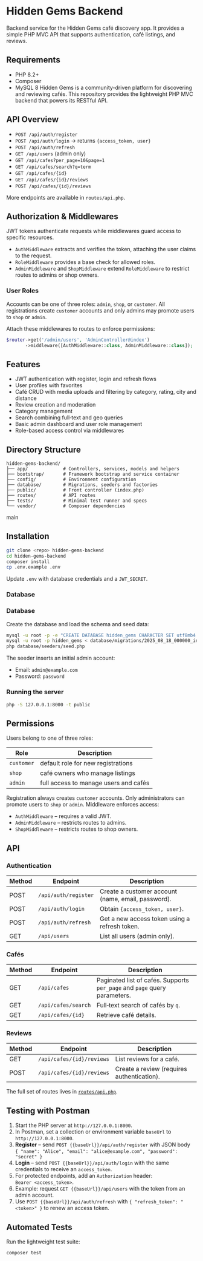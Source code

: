 # Hidden Gems Backend
Backend service for the Hidden Gems café discovery app. It provides a simple PHP MVC API that supports authentication, café listings, and reviews.
## Requirements
- PHP 8.2+
- Composer
- MySQL 8
Hidden Gems is a community-driven platform for discovering and reviewing cafés.
This repository provides the lightweight PHP MVC backend that powers its RESTful API.
## API Overview
- `POST /api/auth/register`
- `POST /api/auth/login` → returns `{access_token, user}`
- `POST /api/auth/refresh`
- `GET /api/users` (admin only)
- `GET /api/cafes?per_page=10&page=1`
- `GET /api/cafes/search?q=term`
- `GET /api/cafes/{id}`
- `GET /api/cafes/{id}/reviews`
- `POST /api/cafes/{id}/reviews`

More endpoints are available in `routes/api.php`.

## Authorization & Middlewares

JWT tokens authenticate requests while middlewares guard access to specific resources.

- `AuthMiddleware` extracts and verifies the token, attaching the user claims to the request.
- `RoleMiddleware` provides a base check for allowed roles.
- `AdminMiddleware` and `ShopMiddleware` extend `RoleMiddleware` to restrict routes to admins or shop owners.

### User Roles

Accounts can be one of three roles: `admin`, `shop`, or `customer`.
All registrations create `customer` accounts and only admins may promote users to `shop` or `admin`.

Attach these middlewares to routes to enforce permissions:

```php
$router->get('/admin/users', 'AdminController@index')
       ->middleware([AuthMiddleware::class, AdminMiddleware::class]);
```


## Features
- JWT authentication with register, login and refresh flows
- User profiles with favorites
- Café CRUD with media uploads and filtering by category, rating, city and distance
- Review creation and moderation
- Category management
- Search combining full‑text and geo queries
- Basic admin dashboard and user role management
- Role-based access control via middlewares

## Directory Structure
```
hidden-gems-backend/
├── app/             # Controllers, services, models and helpers
├── bootstrap/       # Framework bootstrap and service container
├── config/          # Environment configuration
├── database/        # Migrations, seeders and factories
├── public/          # Front controller (index.php)
├── routes/          # API routes
├── tests/           # Minimal test runner and specs
└── vendor/          # Composer dependencies
```
main


## Installation

```bash
git clone <repo> hidden-gems-backend
cd hidden-gems-backend
composer install
cp .env.example .env
```

Update `.env` with database credentials and a `JWT_SECRET`.

### Database



### Database


Create the database and load the schema and seed data:

```bash
mysql -u root -p -e "CREATE DATABASE hidden_gems CHARACTER SET utf8mb4 COLLATE utf8mb4_unicode_ci;"
mysql -u root -p hidden_gems < database/migrations/2025_08_18_000000_init.sql
php database/seeders/seed.php
```

The seeder inserts an initial admin account:

- Email: `admin@example.com`
- Password: `password`

### Running the server

```bash
php -S 127.0.0.1:8000 -t public
```

## Permissions

Users belong to one of three roles:

| Role     | Description |
|----------|-------------|
| `customer` | default role for new registrations |
| `shop` | café owners who manage listings |
| `admin` | full access to manage users and cafés |

Registration always creates `customer` accounts. Only administrators can promote users to `shop` or `admin`. Middleware enforces access:

- `AuthMiddleware` – requires a valid JWT.
- `AdminMiddleware` – restricts routes to admins.
- `ShopMiddleware` – restricts routes to shop owners.

## API

### Authentication
| Method | Endpoint | Description |
|--------|----------|-------------|
| POST | `/api/auth/register` | Create a customer account (name, email, password). |
| POST | `/api/auth/login` | Obtain `{access_token, user}`. |
| POST | `/api/auth/refresh` | Get a new access token using a refresh token. |
| GET | `/api/users` | List all users (admin only). |

### Cafés
| Method | Endpoint | Description |
|--------|----------|-------------|
| GET | `/api/cafes` | Paginated list of cafés. Supports `per_page` and `page` query parameters. |
| GET | `/api/cafes/search` | Full‑text search of cafés by `q`. |
| GET | `/api/cafes/{id}` | Retrieve café details. |

### Reviews
| Method | Endpoint | Description |
|--------|----------|-------------|
| GET | `/api/cafes/{id}/reviews` | List reviews for a café. |
| POST | `/api/cafes/{id}/reviews` | Create a review (requires authentication). |

The full set of routes lives in [`routes/api.php`](routes/api.php).

## Testing with Postman

1. Start the PHP server at `http://127.0.0.1:8000`.
2. In Postman, set a collection or environment variable `baseUrl` to `http://127.0.0.1:8000`.
3. **Register** – send `POST {{baseUrl}}/api/auth/register` with JSON body  
   `{ "name": "Alice", "email": "alice@example.com", "password": "secret" }`
4. **Login** – send `POST {{baseUrl}}/api/auth/login` with the same credentials to receive an `access_token`.
5. For protected endpoints, add an `Authorization` header:  
   `Bearer <access_token>`.
6. Example: request `GET {{baseUrl}}/api/users` with the token from an admin account.
7. Use `POST {{baseUrl}}/api/auth/refresh` with `{ "refresh_token": "<token>" }` to renew an access token.

## Automated Tests

Run the lightweight test suite:

```bash
composer test
```

